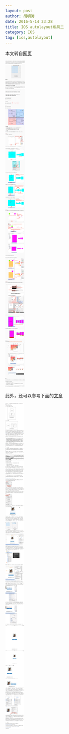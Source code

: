 ```yaml
---
layout: post
author: 胡明涛
date: 2016-5-14 23:28
title: IOS autolayout布局二
category: IOS
tag: [ios,autolayout]
---
```


本文转自[网页](http://www.cocoachina.com/ios/20141217/10669.html)

<!-- more -->

![ios autolayout](/public/img/ios/ios_autolayout.png)

此外，还可以参考下面的[文章](http://blog.csdn.net/pucker/article/details/49925335)

![ios autolayout2](/public/img/ios/ios_layout2.png)
